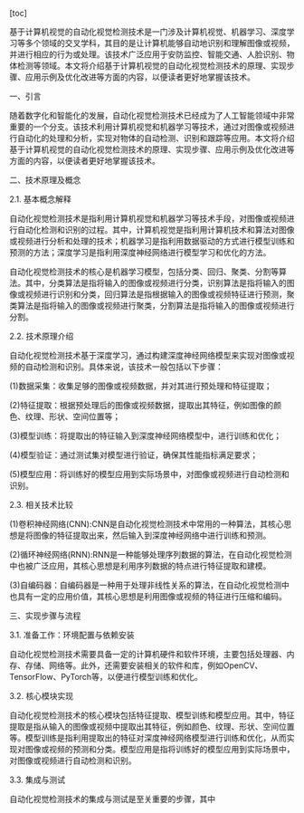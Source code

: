 
[toc]                    
                
                
基于计算机视觉的自动化视觉检测技术是一门涉及计算机视觉、机器学习、深度学习等多个领域的交叉学科，其目的是让计算机能够自动地识别和理解图像或视频，并进行相应的行为或处理。该技术广泛应用于安防监控、智能交通、人脸识别、物体检测等领域。本文将介绍基于计算机视觉的自动化视觉检测技术的原理、实现步骤、应用示例及优化改进等方面的内容，以便读者更好地掌握该技术。

一、引言

随着数字化和智能化的发展，自动化视觉检测技术已经成为了人工智能领域中非常重要的一个分支。该技术利用计算机视觉和机器学习等技术，通过对图像或视频进行自动化的处理和分析，实现对物体的自动检测、识别和跟踪等应用。本文将介绍基于计算机视觉的自动化视觉检测技术的原理、实现步骤、应用示例及优化改进等方面的内容，以便读者更好地掌握该技术。

二、技术原理及概念

2.1. 基本概念解释

自动化视觉检测技术是指利用计算机视觉和机器学习等技术手段，对图像或视频进行自动化检测和识别的过程。其中，计算机视觉是指利用计算机技术和算法对图像或视频进行分析和处理的技术；机器学习是指利用数据驱动的方式进行模型训练和预测的方法；深度学习是指利用深度神经网络进行模型学习和优化的方法。

自动化视觉检测技术的核心是机器学习模型，包括分类、回归、聚类、分割等算法。其中，分类算法是指将输入的图像或视频进行分类，识别算法是指将输入的图像或视频进行识别和分类，回归算法是指根据输入的图像或视频特征进行预测，聚类算法是指将输入的图像或视频进行聚类，分割算法是指将输入的图像或视频进行分割。

2.2. 技术原理介绍

自动化视觉检测技术基于深度学习，通过构建深度神经网络模型来实现对图像或视频的自动检测和识别。具体来说，该技术一般包括以下步骤：

(1)数据采集：收集足够的图像或视频数据，并对其进行预处理和特征提取；

(2)特征提取：根据预处理后的图像或视频数据，提取出其特征，例如图像的颜色、纹理、形状、空间位置等；

(3)模型训练：将提取出的特征输入到深度神经网络模型中，进行训练和优化；

(4)模型验证：通过测试集对模型进行验证，确保其性能指标满足要求；

(5)模型应用：将训练好的模型应用到实际场景中，对图像或视频进行自动检测和识别。

2.3. 相关技术比较

(1)卷积神经网络(CNN):CNN是自动化视觉检测技术中常用的一种算法，其核心思想是将图像的特征提取出来，然后输入到深度神经网络中进行训练和预测。

(2)循环神经网络(RNN):RNN是一种能够处理序列数据的算法，在自动化视觉检测中也被广泛应用，其核心思想是利用序列数据的特点进行特征提取和建模。

(3)自编码器：自编码器是一种用于处理非线性关系的算法，在自动化视觉检测中也具有一定的应用价值，其核心思想是利用图像或视频的特征进行压缩和编码。

三、实现步骤与流程

3.1. 准备工作：环境配置与依赖安装

自动化视觉检测技术需要具备一定的计算机硬件和软件环境，主要包括处理器、内存、存储、网络等。此外，还需要安装相关的软件和库，例如OpenCV、TensorFlow、PyTorch等，以便进行模型训练和优化。

3.2. 核心模块实现

自动化视觉检测技术的核心模块包括特征提取、模型训练和模型应用。其中，特征提取是指从输入的图像或视频中提取出其特征，例如颜色、纹理、形状、空间位置等。模型训练是指利用提取出的特征对深度神经网络模型进行训练和优化，从而实现对图像或视频的预测和分类。模型应用是指将训练好的模型应用到实际场景中，对图像或视频进行自动检测和识别。

3.3. 集成与测试

自动化视觉检测技术的集成与测试是至关重要的步骤，其中


